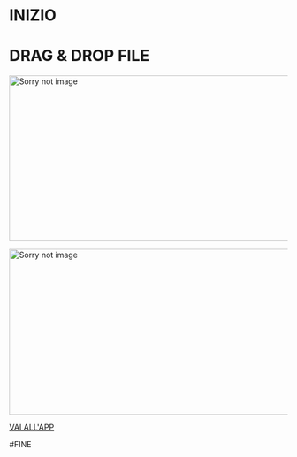 # INIZIO

<h1>DRAG & DROP FILE</h1>
<p><img src="img/screenshot-1.png" width="1000" height="300" alt="Sorry not image"></p>
<p><img src="img/screenshot-2.png" width="1000" height="300" alt="Sorry not image"></p>
<p><a href="https://ivanpierdeveloper.github.it/drag-e-drop-file/">VAI ALL'APP</a></p>
#FINE
